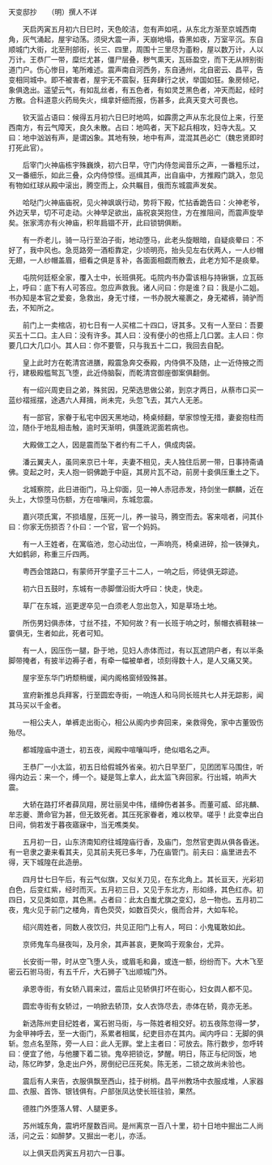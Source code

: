 天变邸抄　　（明）撰人不详 

　　天启丙寅五月初六日巳时，天色皎洁，忽有声如吼，从东北方渐至京城西南角，灰气涌起，屋宇动荡。须臾大震一声，天崩地塌，昏黑如夜，万室平沉。东自顺城门大街，北至刑部街，长三、四里，周围十三里尽为齑粉，屋以数万计，人以万计。王恭厂一带，糜烂尤甚，僵尸层叠，秽气熏天，瓦砾盈空，而下无从辨别街道门户。伤心惨目，笔所难述。震声南自河西务，东自通州，北自密云、昌平，告变相同城中。即不被害者，屋宇无不震裂，狂奔肆行之状，举国如狂。象房倾圮，象俱逸出。遥望云气，有如乱丝者，有五色者，有如灵芝黑色者，冲天而起，经时方散。合科道意火药局失火，缉拿奸细而报，伤甚多，此真天变大可畏也。 

　　钦天监占语曰：候得五月初六日巳时地鸣，如霹雳之声从东北艮位上来，行至西南方，有云气障天，良久未散。占曰：地鸣者，天下起兵相攻，妇寺大乱。又曰：地中汹汹有声，是谓凶象。其地有殃，地中有声，混混其邑必亡（魏忠贤即时打死此官）。 

　　后宰门火神庙栋宇殊巍焕，初六日早，守门内侍忽闻音乐之声，一番粗乐过，又一番细乐，如此三叠，众内侍惊怪。巡缉其声，出自庙中，方推殿门跳入，忽见有物如红球从殿中滚出，腾空而上，众共瞩目，俄而东城震声发矣。 

　　哈哒门火神庙庙祝，见火神飒飒行动，势将下殿，忙拈香跪告曰：火神老爷，外边天旱，切不可走动。火神举足欲出，庙祝哀哭抱住，方在推阻间，而震声旋举矣。张家湾亦有火神庙，积年扃锢不开，此曰锁钥俱断。 

　　有一乔老儿，骑一马行至泊子街，地动堕马，此老头旋眼暗，自疑痰晕曰：不好了，我中风也。急觅路旁一酒柜靠定，少顷明亮，抬头见左右伏两人，一人纱帽无翅，一人纱帽盖眉，细看之俱是豸补，各面面相觑而散去，此老方知不是痰晕。 

　　屯院何廷枢全家，覆入士中，长班俱死。屯院内书办雷该相与持锹镢，立瓦砾上，呼曰：底下有人可答应。忽应声救我。诸人问曰：你是谁？曰：我是小二姐。书办知是本官之爱妾，急救出，身无寸缕，一书办脱大褦裹之，身无裙裤，骑驴而去，不知所之。 

　　前门上一卖棺店，初七日有一人买棺二十四口，讶其多。又有一人至曰：吾要买五十二口。主人曰：没有许多。其人曰：没有便小的也搭上几口罢。主人曰：你要几口大几口小。其人曰：你不要管，只与我五十二口，我回去自配。 

　　皇上此时方在乾清宫进膳，殿震急奔交泰殿，内侍俱不及随，止一近侍掖之而行，建极殿槛鸳瓦飞堕，此近侍脑裂，而乾清宫御座御案俱翻倒。 

　　有一绍兴周吏目之弟，殊贫因，兄荣选思做公弟，到京才两日，从蔡市口买一蓝纱褶摇摆，途遇六人拜揖，尚未完，头忽飞去，其六人无恙。 

　　有一部官，家眷于私宅中因天黑地动，椅桌倾翻，举家惊惶无措，妻妾抱柱而泣，随仆于地乱相击触，逾时天渐明，俱蓬跣泥面若病也。 

　　大殿做工之人，因是震而坠下者约有二千人，俱成肉袋。 

　　潘云翼夫人，虽同来京已十年，夫妻不相见，夫人独住后房一带，日事持斋诵佛。变起之时，夫人抱一铜佛跪于中庭，其房片瓦不动，前房十妾俱压重土之下。 

　　北城察院，此日进衙门，马上仰面，见一神人赤冠赤发，持剑坐一麒麟，近在头上，大惊堕马伤额，方在喧嚷间，东城忽震。 

　　嘉兴项氏寓，不损墙屋，压死一儿，养一骏马，腾空而去。客来唁者，问其仆曰：你家无伤损否？仆曰：一个官，官一个妈妈。 

　　有一人王姓者，在寓临池，忽心动出位，一声响亮，椅桌进碎，拾一铁弹丸，大如鹤卵，称重三斤四两。 

　　粤西会馆路口，有蒙师开学童子三十二人，一响之后，师徒俱无踪迹。 

　　初六日五鼓时，东城有一赤脚僧沿街大呼曰：快走，快走。 

　　草厂在东城，巡更逻卒见一白须老人忽出忽入，知是草场土地。 

　　所伤男妇俱赤体，寸丝不挂，不知何故？有一长班于响之时，鬃帽衣裤鞋袜一霎俱无，生者如此，死者可知。 

　　有一人，因压伤一腿，卧于地，见妇人赤体而过，有以瓦遮阴户者，有以半条脚带掩者，有披半边褥子者，有牵一幅被单者，顷刻得数十人，是人又痛又笑。 

　　屋宇至东华门坍颓稍缓，闻内阁格窗倾毁殊甚。 

　　宣府新推总兵拜客，行至圆宏寺街，一响连人和马同长班共七人并无踪影，闻其马买以千金者。 

　　一相公夫人，单裤走出街心，相公从阁内步奔回来，亲救得免，家中古董毁伤殆尽。 

　　都城隍庙中道士，初五夜，闻殿中喧嚷叫呼，绝似唱名之声。 

　　王恭厂一小太监，初五日给假城外省亲。初六日早至厂，见团团军马围住，听得内边云：来一个，缚一个。疑是驾上拿人，此太监飞奔回家。行出城，响声大震。 

　　大轿在路打坏者薛凤翔，房壮丽吴中伟，缙绅伤者甚多。而董可威、邱兆麟、牟志夔、萧命官为甚，但无致死者。其压死家眷者，难以枚举。嗟乎！此变幸出白日间，倘若发于暮夜寤寐中，当无噍类矣。 

　　五月初一日，山东济南知府往城隍庙行香，及庙门，忽然官吏舆从俱各昏迷。有一皂隶之妻来看其夫，见其前夫死已多年，乃在庙管门。前夫曰：庙里进去不得，天下城隍在此造册。 

　　四月廿七日午后，有云气似旗，又似关刀见，在东北角上。其长亘天，光彩初白色，后变红紫，经时而灭。五月初三日，又见于东北方，形如绦，其色红赤。初四日，又见类如意，其色黑。占者曰：此太白蚩尤旗之变幻，总一物也。五月初二夜，鬼火见于前门之楼角，青色荧荧，如数百荧火，俄而合并，大如车轮。 

　　绍兴周姓者，同数人夜饮归，共见正阳门上有人，呵曰：小鬼辄敢如此。 

　　京师鬼车鸟昼夜叫，及月余，其声甚哀，更聚鸣于观象台，尤异。 

　　长安街一带，时从空飞堕人头，或眉毛和鼻，或连一额，纷纷而下。大木飞至密云石驸马街，有五千斤，大石狮子飞出顺城门外。 

　　承恩寺街，有女轿八肩来过，震后止见轿俱打坏在街心，妇女舆人都不见。 

　　圆宏寺街有女轿过，一响掀去轿顶，女人衣饰尽去，赤体在轿，竟亦无恙。 

　　新选陈州吏目纪姓者，寓石驸马街，与一陈姓者相交好。初五夜陈忽得一梦，为金甲神呼去，至一大衙门，系累者相属，纪吏目亦在其内。闻内呼曰：无脚的俱斩。忽点名至陈，旁一人曰：此人无罪。堂上主者曰：可放去。陈行数步，忽呼转曰：便宜了他，与他腰下着二锁。鬼卒把锁讫，梦醒。明日，陈正与纪同饭，地动，陈忆昨梦，急走出户外，房倒纪已压死矣。陈无恙，二锁之故尚未验也。 

　　震后有人来告，衣服俱飘至西山，挂于树梢。昌平州教场中衣服成堆，人家器皿、衣服、首饰、银钱俱有。户部张凤达使长班往验，果然。 

　　德胜门外堕落人臂、人腿更多。 

　　苏州城东角，震坍坏屋数百间。是州离京一百八十里，初十日地中掘出二人尚活，问之云：如醉梦。又掘出一老儿，亦活。 

　　以上俱天启丙寅五月初六一日事。 
